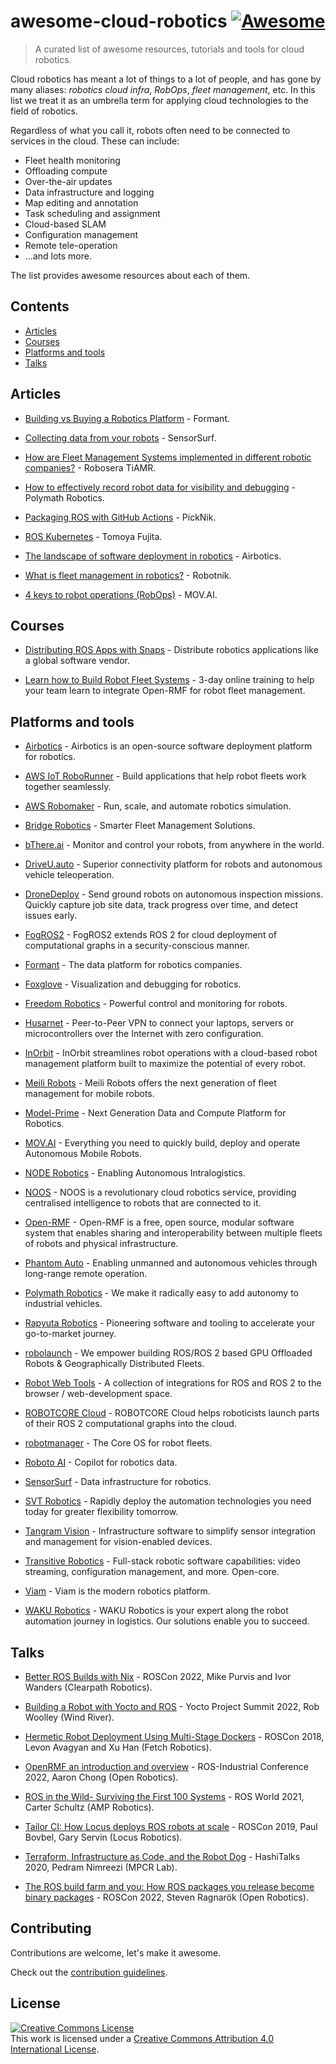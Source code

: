 # awesome-cloud-robotics [![Awesome](https://awesome.re/badge.svg)](https://awesome.re)

> A curated list of awesome resources, tutorials and tools for cloud robotics.


Cloud robotics has meant a lot of things to a lot of people, and has gone by many aliases: _robotics cloud infra_, _RobOps_, _fleet management_, etc.  In this list we treat it as an umbrella term for applying cloud technologies to the field of robotics. 

Regardless of what you call it, robots often need to be connected to services in the cloud. These can include:
- Fleet health monitoring
- Offloading compute
- Over-the-air updates
- Data infrastructure and logging
- Map editing and annotation
- Task scheduling and assignment
- Cloud-based SLAM
- Configuration management
- Remote tele-operation
- ...and lots more.

The list provides awesome resources about each of them. 


## Contents

- [Articles](#articles)
- [Courses](#courses)
- [Platforms and tools](#platforms-and-tools)
- [Talks](#talks)


## Articles

- [Building vs Buying a Robotics Platform](https://formant.io/news-and-blog/2023/02/22/analytics/build-vs-buy-robotics-platform/) - Formant.

- [Collecting data from your robots](https://www.sensorsurf.com/blogs/collecting-data-from-your-robots) - SensorSurf.

- [How are Fleet Management Systems implemented in different robotic companies?](https://medium.com/@robosera.info/how-are-fleet-management-systems-implemented-in-different-robotic-companies-cdce178c12f) - Robosera TiAMR.

- [How to effectively record robot data for visibility and debugging](https://www.polymathrobotics.com/blog/recording-robot-data) - Polymath Robotics.

- [Packaging ROS with GitHub Actions](https://picknik.ai/ros/debian/packaging/2023/02/27/packaging-ros-with-github-actions.html) - PickNik.

- [ROS Kubernetes](https://github.com/fujitatomoya/ros_k8s) - Tomoya Fujita.

- [The landscape of software deployment in robotics](https://www.airbotics.io/blog/software-deployment-landscape) - Airbotics.

- [What is fleet management in robotics?](https://robotnik.eu/what-is-fleet-management-in-robotics/) - Robotnik.

- [4 keys to robot operations (RobOps)](https://www.mov.ai/blog/4-keys-to-robot-operations-robops/) - MOV.AI.

## Courses

- [Distributing ROS Apps with Snaps](https://app.theconstructsim.com/Course/130/) - Distribute robotics applications like a global software vendor.


- [Learn how to Build Robot Fleet Systems](https://www.theconstructsim.com/robot-fleet-management-ros2-open-rmf-training) - 3-day online training to help your team learn to integrate Open-RMF for robot fleet management.



## Platforms and tools

- [Airbotics](https://airbotics.io/) - Airbotics is an open-source software deployment platform for robotics.

- [AWS IoT RoboRunner](https://aws.amazon.com/roborunner) - Build applications that help robot fleets work together seamlessly.

- [AWS Robomaker](https://aws.amazon.com/robomaker/) - Run, scale, and automate robotics simulation.

- [Bridge Robotics](https://bridgerobotics.com) - Smarter Fleet Management Solutions.

- [bThere.ai](https://bthere.ai) - Monitor and control your robots, from anywhere in the world.

- [DriveU.auto](https://driveu.auto/) - Superior connectivity platform for robots and autonomous vehicle teleoperation.

- [DroneDeploy](https://www.dronedeploy.com/product/ground-robotics/) - Send ground robots on autonomous inspection missions. Quickly capture job site data, track progress over time, and detect issues early.

- [FogROS2](https://github.com/berkeleyAutomation/FogROS2) - FogROS2 extends ROS 2 for cloud deployment of computational graphs in a security-conscious manner.

- [Formant](https://formant.io/) - The data platform for robotics companies.

- [Foxglove](https://foxglove.dev/) - Visualization and debugging for robotics.

- [Freedom Robotics](https://www.freedomrobotics.com/) - Powerful control and monitoring for robots.

- [Husarnet](https://husarnet.com/) - Peer-to-Peer VPN to connect your laptops, servers or microcontrollers over the Internet with zero configuration.

- [InOrbit](https://www.inorbit.ai/) - InOrbit streamlines robot operations with a cloud-based robot management platform built to maximize the potential of every robot.

- [Meili Robots](https://www.meilirobots.com/) - Meili Robots offers the next generation of fleet management for mobile robots.

- [Model-Prime](https://www.model-prime.com/) - Next Generation Data and Compute Platform for Robotics.

- [MOV.AI](https://www.mov.ai/) - Everything you need to quickly build, deploy and operate Autonomous Mobile Robots.

- [NODE Robotics](https://node-robotics.com/en/) - Enabling Autonomous Intralogistics.

- [NOOS](https://noos.cloud/) - NOOS is a revolutionary cloud robotics service, providing centralised intelligence to robots that are connected to it.

- [Open-RMF](https://www.open-rmf.org/) - Open-RMF is a free, open source, modular software system that enables sharing and interoperability between multiple fleets of robots and physical infrastructure.

- [Phantom Auto](https://phantom.auto/) - Enabling unmanned and autonomous vehicles through long-range remote operation.

- [Polymath Robotics](https://www.polymathrobotics.com) - We make it radically easy to add autonomy to industrial vehicles.

- [Rapyuta Robotics](https://www.rapyuta-robotics.com/rapyuta-io/) - Pioneering software and tooling to accelerate your go-to-market journey.

- [robolaunch](https://robolaunch.io/) - We empower building ROS/ROS 2 based GPU Offloaded Robots & Geographically Distributed Fleets.

- [Robot Web Tools](https://github.com/robotwebtools) - A collection of integrations for ROS and ROS 2 to the browser / web-development space.

- [ROBOTCORE Cloud](https://accelerationrobotics.com/robotcore-cloud.php) - ROBOTCORE Cloud helps roboticists launch parts of their ROS 2 computational graphs into the cloud.

- [robotmanager](https://robotmanager.com/) - The Core OS for robot fleets.

- [Roboto AI](https://www.roboto.ai/) - Copilot for robotics data.

- [SensorSurf](https://www.sensorsurf.com/) - Data infrastructure for robotics.

- [SVT Robotics](https://www.svtrobotics.com/) - Rapidly deploy the automation technologies you need today for greater flexibility tomorrow.

- [Tangram Vision](https://www.tangramvision.com/) - Infrastructure software to simplify sensor integration and management for vision-enabled devices.

- [Transitive Robotics](https://transitiverobotics.com/) - Full-stack robotic software capabilities: video streaming, configuration management, and more. Open-core.

- [Viam](https://www.viam.com/) - Viam is the modern robotics platform.

- [WAKU Robotics](https://www.waku-robotics.com/) - WAKU Robotics is your expert along the robot automation journey in logistics. Our solutions enable you to succeed.




## Talks

- [Better ROS Builds with Nix](https://vimeo.com/767139940) - ROSCon 2022, Mike Purvis and Ivor Wanders (Clearpath Robotics).

- [Building a Robot with Yocto and ROS](https://www.youtube.com/watch?v=7Y8m-q974OY) - Yocto Project Summit 2022, Rob Woolley (Wind River).

- [Hermetic Robot Deployment Using Multi-Stage Dockers](https://vimeo.com/293626218) - ROSCon 2018, Levon Avagyan and Xu Han (Fetch Robotics).

- [OpenRMF an introduction and overview](https://www.youtube.com/watch?v=JRK8QVlsWcY) - ROS-Industrial Conference 2022, Aaron Chong (Open Robotics).

- [ROS in the Wild- Surviving the First 100 Systems](https://vimeo.com/649654627) - ROS World 2021, Carter Schultz (AMP Robotics).

- [Tailor CI: How Locus deploys ROS robots at scale](https://vimeo.com/378683208) - ROSCon 2019, Paul Bovbel, Gary Servin (Locus Robotics).

- [Terraform, Infrastructure as Code, and the Robot Dog](https://www.youtube.com/watch?v=0yQqauRKgrk) - HashiTalks 2020, Pedram Nimreezi (MPCR Lab).

- [The ROS build farm and you: How ROS packages you release become binary packages](https://vimeo.com/showcase/9954564/video/767169376) - ROSCon 2022, Steven Ragnarök (Open Robotics).


## Contributing

Contributions are welcome, let's make it awesome.

Check out the [contribution guidelines](CONTRIBUTING.md).


## License

<a rel="license" href="http://creativecommons.org/licenses/by/4.0/"><img alt="Creative Commons License" style="border-width:0" src="https://i.creativecommons.org/l/by/4.0/88x31.png" /></a><br />This work is licensed under a <a rel="license" href="http://creativecommons.org/licenses/by/4.0/">Creative Commons Attribution 4.0 International License</a>.
